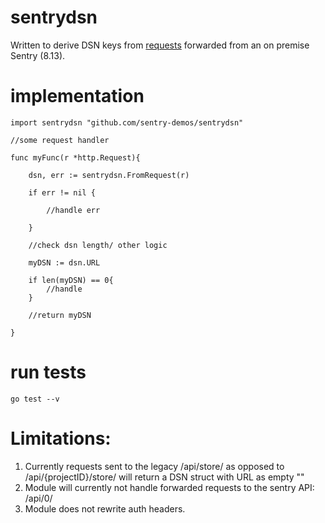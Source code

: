 # sentrydsn

Written to derive DSN keys from [requests](https://golang.org/pkg/net/http/#Request) forwarded from an on premise Sentry (8.13).

# implementation
```
import sentrydsn "github.com/sentry-demos/sentrydsn"

//some request handler

func myFunc(r *http.Request){
   
	dsn, err := sentrydsn.FromRequest(r)

	if err != nil {

		//handle err

	} 

    //check dsn length/ other logic

    myDSN := dsn.URL

    if len(myDSN) == 0{
        //handle
    }

    //return myDSN

}

```

# run tests

```go test --v```

# Limitations:
1. Currently requests sent to the legacy /api/store/ as opposed to /api/{projectID}/store/ will return a DSN struct with URL as empty ""
2. Module will currently not handle forwarded requests to the sentry API: /api/0/ 
3. Module does not rewrite auth headers.





    